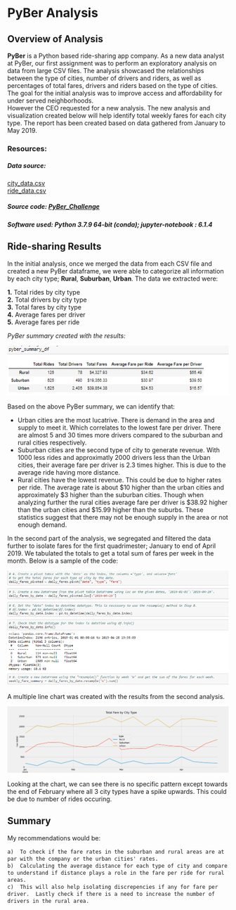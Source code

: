 # PyBer Analysis

## Overview of Analysis

**PyBer** is a Python based ride-sharing app company.  As a new data analyst at PyBer, our first assignment was to perform an exploratory analysis on data from large CSV files.
The analysis showcased the relationships between the type of cities, number of drivers and riders, as well as percentages of total fares, drivers and riders based on the type of cities.  The goal for the initial analysis was to improve access and affordability for under served neighborhoods.<br>
However the CEO requested for a new analysis.  The new analysis and visualization created below will help identify total weekly fares for each city type.
The report has been created based on data gathered from January to May 2019.

### Resources:

##### Data source:

[city_data.csv](https://github.com/taranahassan/PyBer_Analysis/blob/main/Resources/city_data.csv)  <br>
[ride_data.csv](https://github.com/taranahassan/PyBer_Analysis/blob/main/Resources/ride_data.csv)  <br>
##### Source code:  [PyBer_Challenge](https://github.com/taranahassan/PyBer_Analysis/blob/main/PyBer_Challenge.ipynb)  <br>
##### Software used: Python 3.7.9 64-bit (conda); jupyter-notebook : 6.1.4  <br>


## Ride-sharing Results

In the initial analysis, once we merged the data from each CSV file and created a new PyBer dataframe, we were able to categorize all information by each city type; **Rural**, **Suburban**, **Urban**.  The data we extracted were:

  **1.**  Total rides by city type<br>
  **2.**  Total drivers by city type<br>
  **3.**  Total fares by city type<br>
  **4.**  Average fares per driver<br>
  **5.**  Average fares per ride<br>

*_PyBer summary created with the results:_*

![PyBer_summary](https://github.com/taranahassan/PyBer_Analysis/blob/main/Image_examples/PyBer_summary.png?raw=true)<br>


Based on the above PyBer summary, we can identify that:

  - Urban cities are the most lucatrive.  There is demand in the area and supply to meet it.  Which correlates to the lowest fare per driver. There are almost 5 and 30 times more drivers compared to the suburban and rural cities respectively.<br>  
  - Suburban cities are the second type of city to generate revenue.  With 1000 less rides and approximatly 2000 drivers less than the Urban cities, their average fare per driver is 2.3 times higher.  This is due to the average ride having more distance.<br>
  - Rural cities have the lowest revenue.  This could be due to higher rates per ride.  The average rate is about $10 higher than the urban cities and approximately $3 higher than the suburban cities.  Though when analyzing further the rural cities average fare per driver is $38.92 higher than the urban cities and $15.99 higher than the suburbs.  These statistics suggest that there may not be enough supply in the area or not enough demand.<br>
  
  
In the second part of the analysis, we segregated and filtered the data further to isolate fares for the first quadrimester; January to end of April 2019.  We tabulated the totals to get a total sum of fares per week in the month.  Below is a sample of the code:<br>

![Weekly_fare_code_sample](https://github.com/taranahassan/PyBer_Analysis/blob/main/Image_examples/Weekly_fare_code_sample.png?raw=true)<br>

A multiple line chart was created with the results from the second analysis.<br>

![PyBer_fare_summary](https://github.com/taranahassan/PyBer_Analysis/blob/main/analysis/PyBer_fare_summary.png?raw=true)<br>

Looking at the chart, we can see there is no specific pattern except towards the end of February where all 3 city types have a spike upwards.  This could be due to number of rides occuring.<br>


## Summary

My recommendations would be:<br>

    a)  To check if the fare rates in the suburban and rural areas are at par with the company or the urban cities' rates.  
    b)  Calculating the average distance for each type of city and compare to understand if distance plays a role in the fare per ride for rural areas.  
    c)  This will also help isolating discrepencies if any for fare per driver.  Lastly check if there is a need to increase the number of drivers in the rural area.  
